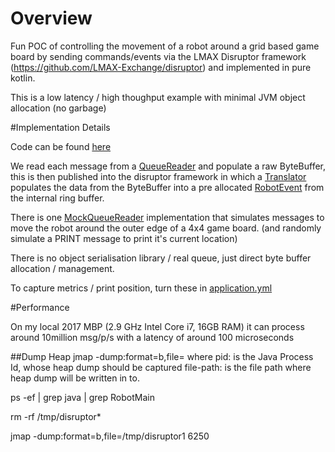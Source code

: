 
# Overview

Fun POC of controlling the movement of a robot around a grid based game board 
by sending commands/events via the LMAX Disruptor framework (https://github.com/LMAX-Exchange/disruptor) and implemented
in pure kotlin.

This is a low latency / high thoughput example with minimal JVM object allocation (no garbage)

#Implementation Details

Code can be found [here](./src/main/kotlin/hawka11/robot/disruptor/robot)

We read each message from a [QueueReader](./src/main/kotlin/hawka11/robot/disruptor/robot/queue/QueueReader.kt) and populate a raw
ByteBuffer, this is then published into the disruptor framework in which a [Translator](./src/main/kotlin/hawka11/robot/disruptor/robot/RobotEventProducer.kt)
populates the data from the ByteBuffer into a pre allocated [RobotEvent](./src/main/kotlin/hawka11/robot/disruptor/robot/RobotEvent.kt) from the internal ring buffer.
 
There is one [MockQueueReader](./src/main/kotlin/hawka11/robot/disruptor/robot/queue/MockQueueReader.kt) implementation that
simulates messages to move the robot around the outer edge of a 4x4 game board. 
(and randomly simulate a PRINT message to print it's current location)

There is no object serialisation library / real queue, just direct byte buffer allocation / management.

To capture metrics / print position, turn these in [application.yml](./src/main/resources/config/application.yml)

#Performance

On my local 2017 MBP (2.9 GHz Intel Core i7, 16GB RAM) it can process around 10million msg/p/s with a latency of around 100 microseconds 

##Dump Heap
jmap -dump:format=b,file=<file-path> <pid> 
where
pid: is the Java Process Id, whose heap dump should be captured
file-path: is the file path where heap dump will be written in to.


ps -ef | grep java | grep RobotMain

rm -rf /tmp/disruptor*

jmap -dump:format=b,file=/tmp/disruptor1 6250